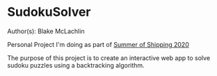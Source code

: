 # SudokuSolver

Author(s): Blake McLachlin

Personal Project I'm doing as part of <a href="https://summerofshipping.com/">Summer of Shipping 2020</a>

The purpose of this project is to create an interactive web app to solve sudoku puzzles using a backtracking algorithm.

